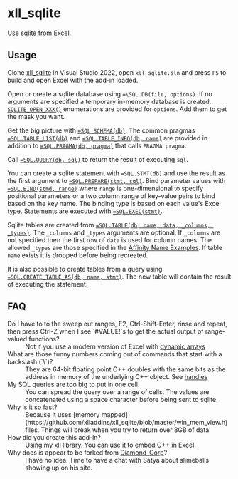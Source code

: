 # xll_sqlite

Use [sqlite](https://www.sqlite.org/) from Excel.

## Usage

Clone [xll_sqlite](https://github.com/xlladdins/xll_sqlite) in Visual Studio 2022,
open `xll_sqlite.sln` and press `F5` to build and open Excel with the add-in loaded.

Open or create a sqlite database using `=\SQL.DB(file, options)`.
If no arguments are specified a temporary in-memory database is created.
[`SQLITE_OPEN_XXX()`](https://www.sqlite.org/c3ref/c_open_autoproxy.html) 
enumerations are provided for `options`. Add them to get the mask you want.

Get the big picture with [`=SQL.SCHEMA(db)`](https://www.sqlite.org/schematab.html).
The common pragmas [`=SQL.TABLE_LIST(db)`](https://www.sqlite.org/pragma.html#pragma_table_list)
and [`=SQL.TABLE_INFO(db, name)`](https://www.sqlite.org/pragma.html#pragma_table_info)
are provided in addition to [`=SQL.PRAGMA(db, pragma)`](https://www.sqlite.org/pragma.html)
that calls `PRAGMA pragma`.

Call [`=SQL.QUERY(db, sql)`](https://www.sqlite.org/c3ref/query.html) to return
the result of executing `sql`. 

You can create a sqlite statement with `=SQL.STMT(db)`
and use the result as the first argument to 
[`=SQL.PREPARE(stmt, sql)`](https://www.sqlite.org/c3ref/prepare.html).
Bind parameter values with [`=SQL.BIND(stmd, range)`](https://www.sqlite.org/c3ref/bind_blob.html)
where `range` is one-dimensional to specify positional parameters or a two column
range of key-value pairs to bind based on the key name. The binding type is
based on each value's Excel type.
Statements are executed with [`=SQL.EXEC(stmt)`](https://www.sqlite.org/c3ref/exec.html).

Sqlite tables are created from 
[`=SQL.TABLE(db, name, data, _columns, _types)`](https://www.sqlite.org/lang_createtable.html).
The `_columns` and `_types` arguments are optional. If `_columns` are not specified then
the first row of `data` is used for column names. The allowed `_types` are those specified
in the [Affinity Name Examples](https://www.sqlite.org/datatype3.html#affinity_name_examples).
If table `name` exists it is dropped before being recreated.

It is also possible to create tables from a query using 
[`=SQL.CREATE_TABLE_AS(db, name, stmt)`](https://www.sqlite.org/lang_createtable.html).
The new table will contain the result of executing the statement.

## FAQ

<dl>

<dt>Do I have to to the sweep out ranges, F2, Ctrl-Shift-Enter, rinse and repeat, 
then press Ctrl-Z when I see `#VALUE!`s to get the actual output of range-valued functions?</dt>
<dd>Not if you use a modern version of Excel with 
<a href="https://techcommunity.microsoft.com/t5/excel-blog/preview-of-dynamic-arrays-in-excel/ba-p/252944">
dynamic arrays</a>
</dd>

<dt>What are those funny numbers coming out of commands that start with a backslash (`\`)?</dt>
<dd>They are  64-bit
floating point C++ doubles with the same bits as the address in memory of the underlying C++ object.
See <a href="https://github.com/xlladdins/xll#handle">handles</a>
</dd>

<dt>My SQL queries are too big to put in one cell.</dt>
<dd>You can spread the query over a range of cells. The values are concatenated
using a space character before being sent to sqlite.</dd>

<dt>Why is it so fast?</dt>
<dd>Because it uses
[memory mapped](https://github.com/xlladdins/xll_sqlite/blob/master/win_mem_view.h) files.
Things will break when you try to return over 8GB of data.</dd>

<dt>How did you create this add-in?</dt>
<dd>Using my <a href="https://github.com/xlladdins/xll">xll</a> library.
You can use it to embed C++ in Excel. 
</dd>

<dt>Why does is appear to be forked from <a href="https://github.com/Diamond-Corp">Diamond-Corp</a>?
<dd>I have no idea. Time to have a chat with Satya about slimeballs showing up on his site.</dd>

</dl>
